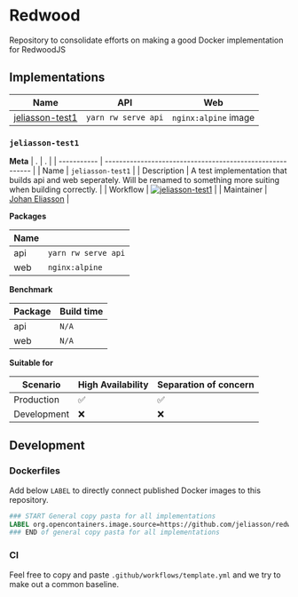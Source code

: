 # Redwood

Repository to consolidate efforts on making a good Docker implementation for RedwoodJS

## Implementations

| Name                                | API                 | Web                  |
| ----------------------------------- | ------------------- | -------------------- |
| [jeliasson-test1](#jeliasson-test1) | `yarn rw serve api` | `nginx:alpine` image |

### `jeliasson-test1`

**Meta**
| . | . |
| ----------- | --------------------------------------------------------- |
| Name | `jeliasson-test1` |
| Description | A test implementation that builds api and web seperately. Will be renamed to something more suiting when building correctly. |
| Workflow | [![jeliasson-test1](https://github.com/jeliasson/redwoodjs-docker/actions/workflows/jeliasson-test1.yml/badge.svg)](https://github.com/jeliasson/redwoodjs-docker/actions/workflows/jeliasson-test1.yml) |
| Maintainer | [Johan Eliasson](https://github.com/jeliasson) |

**Packages**

| Name |                     |
| ---- | ------------------- |
| api  | `yarn rw serve api` |
| web  | `nginx:alpine`      |

**Benchmark**

| Package | Build time |
| ------- | ---------- |
| api     | `N/A`      |
| web     | `N/A`      |

**Suitable for**

| Scenario    | High Availability | Separation of concern |
| ----------- | ----------------- | --------------------- |
| Production  | ✅                | ✅                    |
| Development | ❌                | ❌                    |

## Development

### Dockerfiles

Add below `LABEL` to directly connect published Docker images to this repository.

```Dockerfile
### START General copy pasta for all implementations
LABEL org.opencontainers.image.source=https://github.com/jeliasson/redwoodjs-docker
### END of general copy pasta for all implementations
```

### CI

Feel free to copy and paste `.github/workflows/template.yml` and we try to make out a common baseline.
